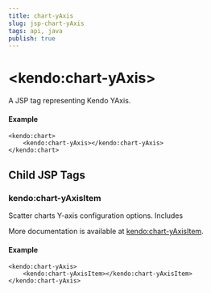 ```yaml
---
title: chart-yAxis
slug: jsp-chart-yAxis
tags: api, java
publish: true
---
```


# \<kendo:chart-yAxis\>
A JSP tag representing Kendo YAxis.

#### Example
    <kendo:chart>
        <kendo:chart-yAxis></kendo:chart-yAxis>
    </kendo:chart>


## Child JSP Tags

### kendo:chart-yAxisItem

Scatter charts Y-axis configuration options.
Includes

More documentation is available at [kendo:chart-yAxisItem](/api/wrappers/jsp/chart/yaxisitem).

#### Example

    <kendo:chart-yAxis>
        <kendo:chart-yAxisItem></kendo:chart-yAxisItem>
    </kendo:chart-yAxis>
 
